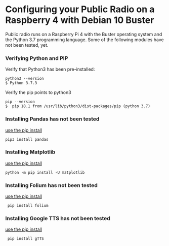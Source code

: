 <h1>Configuring your Public Radio on a Raspberry 4 with Debian 10 Buster</h1>

Public radio runs on a Raspberry Pi 4 with the Buster operating system and the Python 3.7 programming language.  Some of the following modules have not been tested, yet.

<h3>Verifying Python and PIP</h3>

Verify that Python3 has been pre-installed:

```
python3 --version
$ Python 3.7.3
```

Verify the pip points to python3
```
pip --version
$  pip 18.1 from /usr/lib/python3/dist-packages/pip (python 3.7)
```

<h3>Installing Pandas has not been tested</h3>

<a href="https://pandas.pydata.org/pandas-docs/stable/getting_started/install.html">use the pip install</a>

```
pip3 install pandas
```

<h3>Installing Matplotlib</h3>

<a href="https://matplotlib.org/3.1.1/users/installing.html">use the pip install</a>

``` 
python -m pip install -U matplotlib  
```

<h3>Installing Folium has not been tested</h3>

<a href="https://pypi.org/project/folium/">use the pip install</a>

```
 pip install folium
```

<h3>Installing Google TTS has not been tested</h3>

<a href="https://pypi.org/project/gTTS/">use the pip install</a>

```
 pip install gTTS
 ```
 

